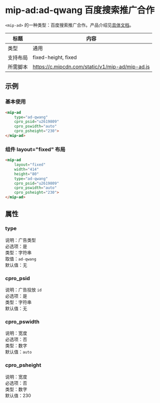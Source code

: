 # mip-ad:ad-qwang 百度搜索推广合作

`<mip-ad>` 的一种类型：百度搜索推广合作。产品介绍见[具体文档](http://union.baidu.com/product/prod-search.html)。

标题|内容
----|----
类型|通用
支持布局|fixed-height, fixed
所需脚本|https://c.mipcdn.com/static/v1/mip-ad/mip-ad.js

## 示例

### 基本使用

```html
<mip-ad 
	type="ad-qwang" 
	cpro_psid="u2619809" 
	cpro_pswidth="auto" 
	cpro_psheight="230">
</mip-ad>
```

### 组件 layout="fixed" 布局

```html
<mip-ad 
	layout="fixed" 
	width="414" 
	height="80" 
	type="ad-qwang" 
	cpro_psid="u2619809" 
	cpro_pswidth="auto" 
	cpro_psheight="230">
</mip-ad>
```

## 属性

### type

说明：广告类型  
必选项：是  
类型：字符串  
取值：`ad-qwang`  
默认值：无

### cpro_psid

说明：广告投放 `id`  
必选项：是  
类型：字符串  
默认值：无

### cpro_pswidth

说明：宽度  
必选项：否  
类型：数字  
默认值：`auto`

### cpro_psheight

说明：宽度  
必选项：否  
类型：数字  
默认值：230
